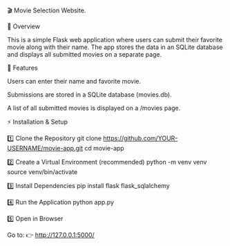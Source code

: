 🎬 Movie Selection Website.

📖 Overview

This is a simple Flask web application where users can submit their favorite movie along with their name. The app stores the data in an SQLite database and displays all submitted movies on a separate page.

🚀 Features

Users can enter their name and favorite movie.

Submissions are stored in a SQLite database (movies.db).

A list of all submitted movies is displayed on a /movies page.

⚡ Installation & Setup

1️⃣ Clone the Repository
git clone https://github.com/YOUR-USERNAME/movie-app.git
cd movie-app

2️⃣ Create a Virtual Environment (recommended)
python -m venv venv
source venv/bin/activate    

3️⃣ Install Dependencies
pip install flask flask_sqlalchemy

4️⃣ Run the Application
python app.py

5️⃣ Open in Browser

Go to:
👉 http://127.0.0.1:5000/

